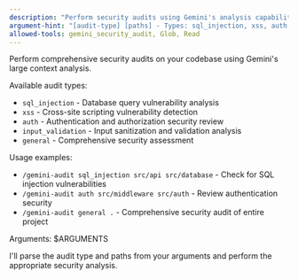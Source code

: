 ```yaml
---
description: "Perform security audits using Gemini's analysis capabilities"
argument-hint: "[audit-type] [paths] - Types: sql_injection, xss, auth, general, input_validation"
allowed-tools: gemini_security_audit, Glob, Read
---
```


Perform comprehensive security audits on your codebase using Gemini's large context analysis.

Available audit types:
- `sql_injection` - Database query vulnerability analysis
- `xss` - Cross-site scripting vulnerability detection
- `auth` - Authentication and authorization security review
- `input_validation` - Input sanitization and validation analysis
- `general` - Comprehensive security assessment

Usage examples:
- `/gemini-audit sql_injection src/api src/database` - Check for SQL injection vulnerabilities
- `/gemini-audit auth src/middleware src/auth` - Review authentication security
- `/gemini-audit general .` - Comprehensive security audit of entire project

Arguments: $ARGUMENTS

I'll parse the audit type and paths from your arguments and perform the appropriate security analysis.